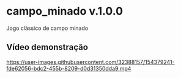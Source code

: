 # campo_minado v.1.0.0

Jogo clássico de campo minado

## Vídeo demonstração

https://user-images.githubusercontent.com/32388157/154379241-fde62056-bdc2-455b-8209-d0d31350dda9.mp4
